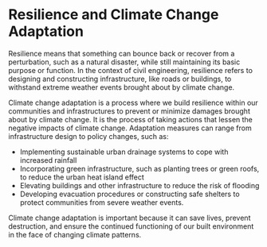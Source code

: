 # Resilience and Climate Change Adaptation

Resilience means that something can bounce back or recover from a perturbation, such as a natural disaster, while still maintaining its basic purpose or function. In the context of civil engineering, resilience refers to designing and constructing infrastructure, like roads or buildings, to withstand extreme weather events brought about by climate change.

Climate change adaptation is a process where we build resilience within our communities and infrastructures to prevent or minimize damages brought about by climate change. It is the process of taking actions that lessen the negative impacts of climate change. Adaptation measures can range from infrastructure design to policy changes, such as:

- Implementing sustainable urban drainage systems to cope with increased rainfall
- Incorporating green infrastructure, such as planting trees or green roofs, to reduce the urban heat island effect
- Elevating buildings and other infrastructure to reduce the risk of flooding
- Developing evacuation procedures or constructing safe shelters to protect communities from severe weather events.

Climate change adaptation is important because it can save lives, prevent destruction, and ensure the continued functioning of our built environment in the face of changing climate patterns.
